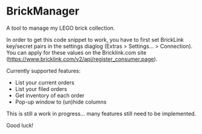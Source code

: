 # BrickManager
A tool to manage my LEGO brick collection.

In order to get this code snippet to work, you have to first set BrickLink key/secret pairs in the settings diaglog (Extras > Settings... > Connection).
You can apply for these values on the Bricklink.com site (https://www.bricklink.com/v2/api/register_consumer.page).

Currently supported features:
* List your current orders
* List your filed orders
* Get inventory of each order
* Pop-up window to (un)hide columns

This is still a work in progress... many features still need to be implemented.

Good luck!
